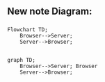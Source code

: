 ## New note Diagram:

### 

```mermaid
Flowchart TD;
    Browser-->Server;
    Server-->Browser;
    
```
```mermaid
graph TD;
    Browser-->Server; Browser
    Server-->Browser;
    
```
